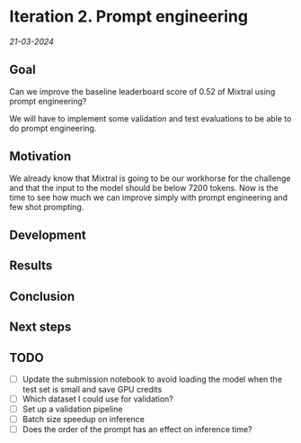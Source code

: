 # Iteration 2. Prompt engineering

_21-03-2024_

<!---
The work is done using short iterations. Each iteration needs to have a very
clear goal. This allows to gain greater knowledge of the problem on each iteration.
--->

## Goal

Can we improve the baseline leaderboard score of 0.52 of Mixtral using prompt engineering?

We will have to implement some validation and test evaluations to be able to do prompt engineering.

## Motivation

We already know that Mixtral is going to be our workhorse for the challenge and that the input to the model should be below 7200 tokens. Now is the time to see how much we can improve simply with prompt engineering and few shot prompting.

## Development

## Results

## Conclusion

## Next steps

## TODO

- [ ] Update the submission notebook to avoid loading the model when the test set is small and save GPU credits
- [ ] Which dataset I could use for validation?
- [ ] Set up a validation pipeline
- [ ] Batch size speedup on inference
- [ ] Does the order of the prompt has an effect on inference time?
